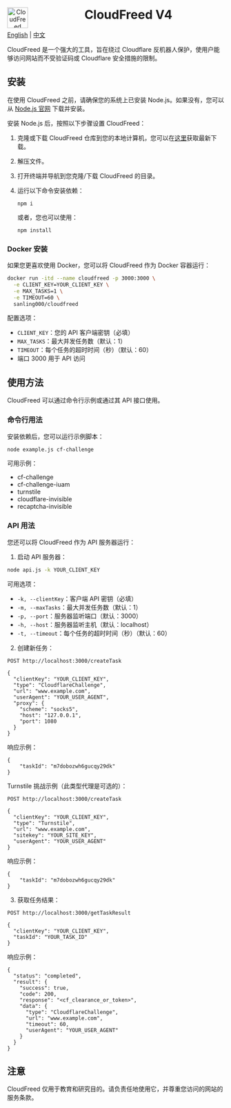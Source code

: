 <div style="text-align:center;">
  <img src="html/CloudFreed.png" alt="CloudFreed Logo" width="48" style="float:left; margin-right:10px;">
  <h1>CloudFreed V4</h1>
</div>

[English](README.md) | [中文](README.zh-CN.md)

CloudFreed 是一个强大的工具，旨在绕过 Cloudflare 反机器人保护，使用户能够访问网站而不受验证码或 Cloudflare 安全措施的限制。

## 安装

在使用 CloudFreed 之前，请确保您的系统上已安装 Node.js。如果没有，您可以从 [Node.js 官网](https://nodejs.org/) 下载并安装。

安装 Node.js 后，按照以下步骤设置 CloudFreed：

1. 克隆或下载 CloudFreed 仓库到您的本地计算机，您可以在[这里](https://github.com/Akmal-CloudFreed/CloudFreed-CloudFlare-bypass/archive/refs/heads/main.zip)获取最新下载。
2. 解压文件。
3. 打开终端并导航到您克隆/下载 CloudFreed 的目录。
4. 运行以下命令安装依赖：

   ```
   npm i
   ```

   或者，您也可以使用：

   ```
   npm install
   ```

### Docker 安装

如果您更喜欢使用 Docker，您可以将 CloudFreed 作为 Docker 容器运行：

```bash
docker run -itd --name cloudfreed -p 3000:3000 \
  -e CLIENT_KEY=YOUR_CLIENT_KEY \
  -e MAX_TASKS=1 \
  -e TIMEOUT=60 \
  sanling000/cloudfreed
```

配置选项：
- `CLIENT_KEY`：您的 API 客户端密钥（必填）
- `MAX_TASKS`：最大并发任务数（默认：1）
- `TIMEOUT`：每个任务的超时时间（秒）（默认：60）
- 端口 3000 用于 API 访问

## 使用方法

CloudFreed 可以通过命令行示例或通过其 API 接口使用。

### 命令行用法

安装依赖后，您可以运行示例脚本：

```bash
node example.js cf-challenge
```

可用示例：

- cf-challenge
- cf-challenge-iuam
- turnstile
- cloudflare-invisible
- recaptcha-invisible

### API 用法

您还可以将 CloudFreed 作为 API 服务器运行：

1. 启动 API 服务器：

```bash
node api.js -k YOUR_CLIENT_KEY
```

可用选项：
- `-k, --clientKey`：客户端 API 密钥（必填）
- `-m, --maxTasks`：最大并发任务数（默认：1）
- `-p, --port`：服务器监听端口（默认：3000）
- `-h, --host`：服务器监听主机（默认：localhost）
- `-t, --timeout`：每个任务的超时时间（秒）（默认：60）

2. 创建新任务：

```
POST http://localhost:3000/createTask

{
  "clientKey": "YOUR_CLIENT_KEY",
  "type": "CloudflareChallenge",
  "url": "www.example.com",
  "userAgent": "YOUR_USER_AGENT",
  "proxy": {
    "scheme": "socks5",
    "host": "127.0.0.1",
    "port": 1080
  }
}
```

响应示例：

```
{
    "taskId": "m7dobozwh6gucqy29dk"
}
```

Turnstile 挑战示例（此类型代理是可选的）：

```
POST http://localhost:3000/createTask

{
  "clientKey": "YOUR_CLIENT_KEY",
  "type": "Turnstile",
  "url": "www.example.com",
  "sitekey": "YOUR_SITE_KEY",
  "userAgent": "YOUR_USER_AGENT"
}
```

响应示例：

```
{
    "taskId": "m7dobozwh6gucqy29dk"
}
```

3. 获取任务结果：

```
POST http://localhost:3000/getTaskResult

{
  "clientKey": "YOUR_CLIENT_KEY",
  "taskId": "YOUR_TASK_ID"
}
```

响应示例：

```
{
  "status": "completed",
  "result": {
    "success": true,
    "code": 200,
    "response": "<cf_clearance_or_token>",
    "data": {
      "type": "CloudflareChallenge",
      "url": "www.example.com",
      "timeout": 60,
      "userAgent": "YOUR_USER_AGENT"
    }
  }
}
```

## 注意

CloudFreed 仅用于教育和研究目的。请负责任地使用它，并尊重您访问的网站的服务条款。